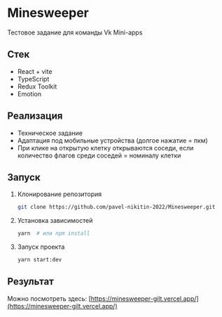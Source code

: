# Minesweeper
Тестовое задание для команды Vk Mini-apps

## Стек

- React + vite
- TypeScript
- Redux Toolkit
- Emotion

## Реализация

- Техническое задание
- Адаптация под мобильные устройства (долгое нажатие = пкм)
- При клике на открытую клетку открываются соседи, если количество флагов среди соседей = номиналу клетки

## Запуск

1. Клонирование репозитория
   ```bash
   git clone https://github.com/pavel-nikitin-2022/Minesweeper.git
   ```
2. Установка зависимостей
   ```bash
   yarn  # или npm install
   ```
3. Запуск проекта
   ```bash
   yarn start:dev
   ```

## Результат

Можно посмотреть здесь: [https://minesweeper-gilt.vercel.app/](https://minesweeper-gilt.vercel.app/)
